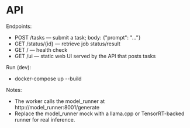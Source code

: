 # API

Endpoints:

- POST /tasks — submit a task; body: {"prompt": "..."}
- GET /status/{id} — retrieve job status/result
- GET / — health check
- GET /ui — static web UI served by the API that posts tasks

Run (dev):

- docker-compose up --build

Notes:

- The worker calls the model_runner at http://model_runner:8001/generate
- Replace the model_runner mock with a llama.cpp or TensorRT-backed runner for real inference.

